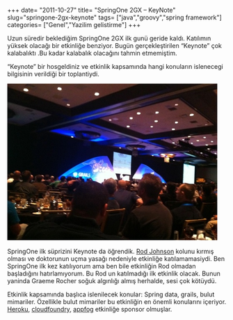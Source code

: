 +++
date= "2011-10-27"
title= "SpringOne 2GX – KeyNote"
slug="springone-2gx-keynote"
tags= ["java","groovy","spring framework"]
categories= ["Genel","Yazilim gelistirme"]
+++


Uzun süredir beklediğim SpringOne 2GX ilk gunü geride kaldı. Katılımın yüksek olacağı bir etkinliğe benziyor. Bugün gerçekleştirilen “Keynote” çok kalabalıktı .Bu kadar kalabalık olacağını tahmin etmemiştim.

“Keynote” bir hosgeldiniz ve etkinlik kapsamında hangi konuların islenecegi bilgisinin verildiği bir toplantiydi.

![Springone Keynote](/images/springone-keynote.jpg)

SpringOne ilk süprizini Keynote da öğrendik. [Rod Johnson](http://www.springone2gx.com/conference/speaker/rod_johnson) kolunu kırmış olması ve doktorunun uçma yasağı nedeniyle etkinliğe katılamamasiydi. Ben SpringOne ilk kez katılıyorum ama ben bile etkinliğin Rod olmadan başladığını hatırlamıyorum. Bu Rod un katılmadığı ilk etkinlik olacak. Bunun yaninda Graeme Rocher soğuk algınlığı almış herhalde, sesi çok kötüydü.

Etkinlik kapsamında başlıca islenilecek konular: Spring data, grails, bulut mimariler. Özellikle bulut mimariler bu etkinliğin en önemli konularını içeriyor. [Heroku](http://www.heroku.com), [cloudfoundry](http://www.cloudfoundry.com), [appfog](http://www.appfog.com) etkinliğe sponsor olmuşlar.